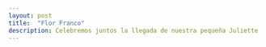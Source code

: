 ```yaml
---
layout: post
title:  "Flor Franco"
description: Celebremos juntos la llegada de nuestra pequeña Juliette 
---
```


